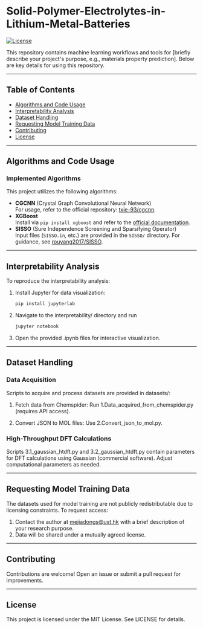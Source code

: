 # Solid-Polymer-Electrolytes-in-Lithium-Metal-Batteries

[![License](https://img.shields.io/badge/License-MIT-blue.svg)](LICENSE)

This repository contains machine learning workflows and tools for [briefly describe your project's purpose, e.g., materials property prediction]. Below are key details for using this repository.

---

## Table of Contents
- [Algorithms and Code Usage](#algorithms-and-code-usage)
- [Interpretability Analysis](#interpretability-analysis)
- [Dataset Handling](#dataset-handling)
- [Requesting Model Training Data](#requesting-model-training-data)
- [Contributing](#contributing)
- [License](#license)

---

## Algorithms and Code Usage

### Implemented Algorithms
This project utilizes the following algorithms:
- **CGCNN** (Crystal Graph Convolutional Neural Network)  
  For usage, refer to the official repository: [txie-93/cgcnn](https://github.com/txie-93/cgcnn).
- **XGBoost**  
  Install via `pip install xgboost` and refer to the [official documentation](https://xgboost.readthedocs.io/).
- **SISSO** (Sure Independence Screening and Sparsifying Operator)  
  Input files (`SISSO.in`, etc.) are provided in the `SISSO/` directory. For guidance, see [rouyang2017/SISSO](https://github.com/rouyang2017/SISSO).

---

## Interpretability Analysis
To reproduce the interpretability analysis:
1. Install Jupyter for data visualization:  
   ```bash
   pip install jupyterlab

2. Navigate to the interpretability/ directory and run
   ```bash
   jupyter notebook
   
3. Open the provided .ipynb files for interactive visualization.

---

## Dataset Handling
### Data Acquisition

Scripts to acquire and process datasets are provided in datasets/:

1. Fetch data from Chemspider:
Run 1.Data_acquired_from_chemspider.py (requires API access).

3. Convert JSON to MOL files:
Use 2.Convert_json_to_mol.py.

### High-Throughput DFT Calculations
Scripts 3.1_gaussian_htdft.py and 3.2_gaussian_htdft.py contain parameters for DFT calculations using Gaussian (commercial software). 
Adjust computational parameters as needed.

---

## Requesting Model Training Data
The datasets used for model training are not publicly redistributable due to licensing constraints. To request access:

1. Contact the author at mejiadongs@ust.hk with a brief description of your research purpose.
2. Data will be shared under a mutually agreed license.

---

## Contributing
Contributions are welcome! Open an issue or submit a pull request for improvements.

---
## License
This project is licensed under the MIT License. See LICENSE for details.
